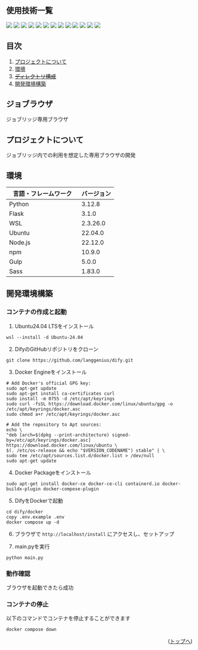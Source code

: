 <div id="top"></div>

## 使用技術一覧

<p style="display: inline">
  <!-- フロントエンドのフレームワーク一覧 -->
  <img src="https://img.shields.io/badge/-Node.js-339933.svg?logo=node.js&style=for-the-badge">
  <img src="https://img.shields.io/badge/-Gulp-DA4648.svg?logo=gulp&style=for-the-badge">
  <img src="https://img.shields.io/badge/-Sass-CC6699.svg?logo=sass&style=for-the-badge">
  <img src="https://img.shields.io/badge/-Npm-CB3837.svg?logo=npm&style=for-the-badge">
  <!-- フロントエンドの言語一覧 -->
  <img src="https://img.shields.io/badge/-Html5-E34F26.svg?logo=html5&style=for-the-badge">
  <img src="https://img.shields.io/badge/-Css3-1572B6.svg?logo=css3&style=for-the-badge">
  <img src="https://img.shields.io/badge/-Javascript-F7DF1E.svg?logo=javascript&style=for-the-badge">
  <!-- バックエンドのフレームワーク一覧 -->
  <img src="https://img.shields.io/badge/-Flask-000000.svg?logo=flask&style=for-the-badge">
  <!-- バックエンドの言語一覧 -->
  <img src="https://img.shields.io/badge/-Python-3776AB.svg?logo=python&style=for-the-badge">
  <img src="https://img.shields.io/badge/-Cplusplus-00599C.svg?logo=cplusplus&style=for-the-badge">
  <img src="https://img.shields.io/badge/-Powershell-5391FE.svg?logo=powershell&style=for-the-badge">
  <!-- インフラ一覧 -->
  <img src="https://img.shields.io/badge/-Docker-1488C6.svg?logo=docker&style=for-the-badge">
  <img src="https://img.shields.io/badge/-Ubuntu-E95420.svg?logo=ubuntu&style=for-the-badge">
</p>

## 目次

1. [プロジェクトについて](#プロジェクトについて)
2. [環境](#環境)
3. ~~[ディレクトリ構成](#ディレクトリ構成)~~
4. [開発環境構築](#開発環境構築)

## ジョブラウザ

ジョブリッジ専用ブラウザ

## プロジェクトについて

ジョブリッジ内での利用を想定した専用ブラウザの開発

## 環境

<!-- 言語、フレームワーク、ミドルウェア、インフラの一覧とバージョンを記載 -->

| 言語・フレームワーク  　| バージョン |
| --------------------- | ---------- |
| Python                | 3.12.8     |
| Flask                 | 3.1.0      |
| WSL                   | 2.3.26.0   |
| Ubuntu                | 22.04.0    |
| Node.js               | 22.12.0    |
| npm                   | 10.9.0     |
| Gulp                  | 5.0.0      |
| Sass                  | 1.83.0     |

## 開発環境構築

<!-- コンテナの作成方法、パッケージのインストール方法など、開発環境構築に必要な情報を記載 -->

### コンテナの作成と起動

1. Ubuntu24.04 LTSをインストール
```
wsl --install -d Ubuntu-24.04
```

2. DifyのGitHubリポジトリをクローン
```
git clone https://github.com/langgenius/dify.git
```

3. Docker Engineをインストール
```
# Add Docker's official GPG key:
sudo apt-get update
sudo apt-get install ca-certificates curl
sudo install -m 0755 -d /etc/apt/keyrings
sudo curl -fsSL https://download.docker.com/linux/ubuntu/gpg -o /etc/apt/keyrings/docker.asc
sudo chmod a+r /etc/apt/keyrings/docker.asc

# Add the repository to Apt sources:
echo \
"deb [arch=$(dpkg --print-architecture) signed-by=/etc/apt/keyrings/docker.asc] https://download.docker.com/linux/ubuntu \
$(. /etc/os-release && echo "$VERSION_CODENAME") stable" | \
sudo tee /etc/apt/sources.list.d/docker.list > /dev/null
sudo apt-get update
```

4. Docker Packageをインストール
```
sudo apt-get install docker-ce docker-ce-cli containerd.io docker-buildx-plugin docker-compose-plugin
```

5. DifyをDockerで起動
```
cd dify/docker
copy .env.example .env
docker compose up -d
```

6. ブラウザで `http://localhost/install` にアクセスし、セットアップ

7. main.pyを実行
```
python main.py
```

### 動作確認

ブラウザを起動できたら成功

### コンテナの停止

以下のコマンドでコンテナを停止することができます
```
docker compose down
```

<p align="right">(<a href="#top">トップへ</a>)</p>
